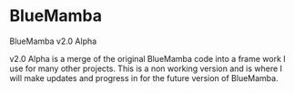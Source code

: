 BlueMamba
=========

BlueMamba v2.0 Alpha


v2.0 Alpha is a merge of the original BlueMamba code into a frame work I use 
for many other projects. This is a non working version and is where I will make
updates and progress in for the future version of BlueMamba.

